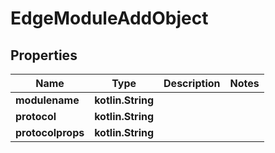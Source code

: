 
# EdgeModuleAddObject

## Properties
Name | Type | Description | Notes
------------ | ------------- | ------------- | -------------
**modulename** | **kotlin.String** |  | 
**protocol** | **kotlin.String** |  | 
**protocolprops** | **kotlin.String** |  | 



